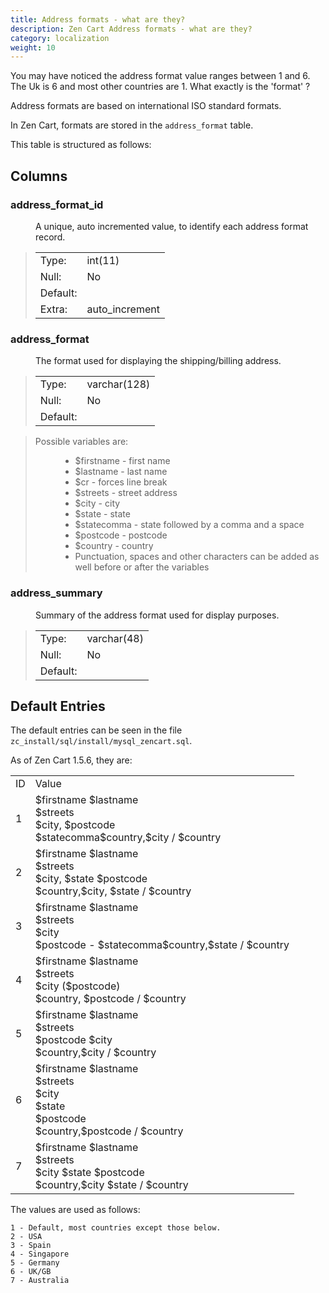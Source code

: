 ```yaml
---
title: Address formats - what are they? 
description: Zen Cart Address formats - what are they? 
category: localization
weight: 10
---
```

You may have noticed the address format value ranges between 1 and 6.
The Uk is 6 and most other countries are 1. 
What exactly is the 'format' ?

Address formats are based on international ISO standard formats.

In Zen Cart, formats are stored in the `address_format` table. 

This table is structured as follows: 

## Columns

### address_format_id 

<dl>

<dd>A unique, auto incremented value, to identify each address format record.</dd>

</dl>

> <table>
> 
> <tbody>
> 
> <tr>
> 
> <td>Type:</td>
> 
> <td>int(11)</td>
> 
> </tr>
> 
> <tr>
> 
> <td>Null:</td>
> 
> <td>No</td>
> 
> </tr>
> 
> <tr>
> 
> <td>Default:</td>
> 
> <td></td>
> 
> </tr>
> 
> <tr>
> 
> <td>Extra:</td>
> 
> <td>auto_increment</td>
> 
> </tr>
> 
> </tbody>
> 
> </table>

### address_format

<dl>

<dd>The format used for displaying the shipping/billing address.</dd>

</dl>

> <table>
> 
> <tbody>
> 
> <tr>
> 
> <td>Type:</td>
> 
> <td>varchar(128)</td>
> 
> </tr>
> 
> <tr>
> 
> <td>Null:</td>
> 
> <td>No</td>
> 
> </tr>
> 
> <tr>
> 
> <td>Default:</td>
> 
> <td></td>
> 
> </tr>
> 
> </tbody>
> 
> </table>

> Possible variables are:
> 
> <dl>
> 
> <dd>
> 
> *   $firstname - first name
> *   $lastname - last name
> *   $cr - forces line break
> *   $streets - street address
> *   $city - city
> *   $state - state
> *   $statecomma - state followed by a comma and a space
> *   $postcode - postcode
> *   $country - country
> *   Punctuation, spaces and other characters can be added as well before or after the variables
> 
> </dd>
> 
> </dl>
> 
### address_summary

<dl>

<dd>Summary of the address format used for display purposes.</dd>

</dl>

> <table>
> 
> <tbody>
> 
> <tr>
> 
> <td>Type:</td>
> 
> <td>varchar(48)</td>
> 
> </tr>
> 
> <tr>
> 
> <td>Null:</td>
> 
> <td>No</td>
> 
> </tr>
> 
> <tr>
> 
> <td>Default:</td>
> 
> <td></td>
> 
> </tr>
> 
> </tbody>
> 
> </table>

## Default Entries

The default entries can be seen in the file `zc_install/sql/install/mysql_zencart.sql`.

As of Zen Cart 1.5.6, they are: 

<table>
<tr><td>ID</td><td>Value</td></tr>
<tr><td>1</td><td> $firstname $lastname<br>$streets<br>$city, $postcode<br>$statecomma$country,$city / $country</td></tr>
<tr><td>2</td><td> $firstname $lastname<br>$streets<br>$city, $state    $postcode<br>$country,$city, $state / $country</td></tr>
<tr><td>3</td><td> $firstname $lastname<br>$streets<br>$city<br>$postcode - $statecomma$country,$state / $country</td></tr>
<tr><td>4</td><td> $firstname $lastname<br>$streets<br>$city ($postcode)<br>$country, $postcode / $country</td></tr>
<tr><td>5</td><td> $firstname $lastname<br>$streets<br>$postcode $city<br>$country,$city / $country</td></tr>
<tr><td>6</td><td> $firstname $lastname<br>$streets<br>$city<br>$state<br>$postcode<br>$country,$postcode / $country</td></tr>
<tr><td>7</td><td> $firstname $lastname<br>$streets<br>$city $state $postcode<br>$country,$city $state / $country</td></tr>
</table>

The values are used as follows: 
```
1 - Default, most countries except those below. 
2 - USA 
3 - Spain 
4 - Singapore 
5 - Germany 
6 - UK/GB 
7 - Australia
```

